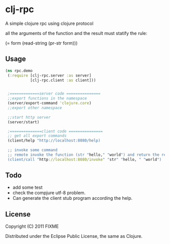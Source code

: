 # clj-rpc

A simple clojure rpc using clojure protocol 

all the arguments of the function and the result must statify the
rule:

(= form (read-string (pr-str form))) 

## Usage 

```clojure
(ns rpc.demo
 (:require [clj-rpc.server :as server]
           [clj-rpc.client :as client]))


 ;=============server code ===============
 ;;export functions in the namespace
 (server/export-command 'clojure.core)
 ;;export other namespace
  
 ;;start http server
 (server/start) 

 ;==============client code ===============
 ;; get all export commands
 (client/help "http://localhost:8080/help)
 
 ;; invoke some command
 ;; remote invoke the function (str "hello," "world") and return the result
 (client/call "http://localhost:8080/invoke" "str" "hello, " "world")  

```

## Todo

* add some test
* check the compjure utf-8 problem.
* Can generate the client stub program according the help.

## License

Copyright (C) 2011 FIXME

Distributed under the Eclipse Public License, the same as Clojure.

